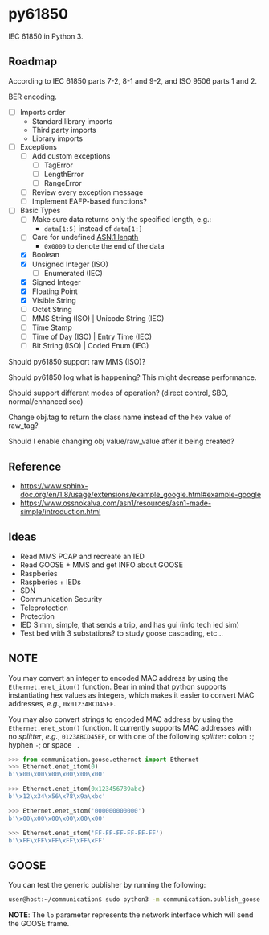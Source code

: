 # py61850

IEC 61850 in Python 3.

## Roadmap

According to IEC 61850 parts 7-2, 8-1 and 9-2, and ISO 9506 parts 1 and 2. 

BER encoding.

- [ ] Imports order
    - Standard library imports
    - Third party imports
    - Library imports
- [ ] Exceptions
  - [ ] Add custom exceptions
    - [ ] TagError
    - [ ] LengthError
    - [ ] RangeError
  - [ ] Review every exception message
  - [ ] Implement EAFP-based functions?
- [ ] Basic Types
  - [ ] Make sure data returns only the specified length, e.g.:
    - `data[1:5]` instead of `data[1:]` 
  - [ ] Care for undefined [ASN.1 length](http://luca.ntop.org/Teaching/Appunti/asn1.html)
    - `0x0000` to denote the end of the data 
  - [X] Boolean
  - [X] Unsigned Integer (ISO)
    - [ ] Enumerated (IEC)
  - [X] Signed Integer
  - [X] Floating Point
  - [X] Visible String
  - [ ] Octet String
  - [ ] MMS String (ISO) | Unicode String (IEC)
  - [ ] Time Stamp
  - [ ] Time of Day (ISO) | Entry Time (IEC)  
  - [ ] Bit String (ISO) | Coded Enum (IEC)

Should py61850 support raw MMS (ISO)?

Should py61850 log what is happening? This might decrease performance.

Should support different modes of operation? (direct control, SBO, normal/enhanced sec)

Change obj.tag to return the class name instead of the hex value of raw_tag?

Should I enable changing obj value/raw_value after it being created?

## Reference

- https://www.sphinx-doc.org/en/1.8/usage/extensions/example_google.html#example-google
- https://www.ossnokalva.com/asn1/resources/asn1-made-simple/introduction.html

## Ideas

- Read MMS PCAP and recreate an IED
- Read GOOSE + MMS and get INFO about GOOSE
- Raspberies
- Raspberies + IEDs
- SDN
- Communication Security
- Teleprotection
- Protection
- IED Simm, simple, that sends a trip, and has gui (info tech ied sim)
- Test bed with 3 substations? to study goose cascading, etc...

## NOTE

You may convert an integer to encoded MAC address by using the `Ethernet.enet_itom()` function. Bear in mind that python supports instantiating hex values as integers, which makes it easier to convert MAC addresses, *e.g.*, `0x0123ABCD45EF`.

You may also convert strings to encoded MAC address by using the `Ethernet.enet_stom()` function. It currently supports MAC addresses with no *splitter*, *e.g.*, `0123ABCD45EF`, or with one of the following *splitter*: colon `:`; hyphen `-`; or space ` `.

```python
>>> from communication.goose.ethernet import Ethernet
>>> Ethernet.enet_itom(0)
b'\x00\x00\x00\x00\x00\x00'

>>> Ethernet.enet_itom(0x123456789abc)
b'\x12\x34\x56\x78\x9a\xbc'

>>> Ethernet.enet_stom('000000000000')
b'\x00\x00\x00\x00\x00\x00'

>>> Ethernet.enet_stom('FF-FF-FF-FF-FF-FF')
b'\xFF\xFF\xFF\xFF\xFF\xFF'
```

## GOOSE

You can test the generic publisher by running the following:

```bash
user@host:~/communication$ sudo python3 -m communication.publish_goose lo
```

**NOTE**: The `lo` parameter represents the network interface which will send the GOOSE frame.  
